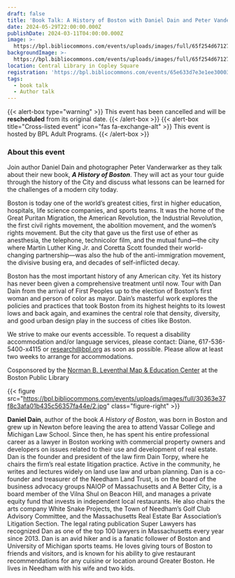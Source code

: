 ```yaml
---
draft: false
title: 'Book Talk: A History of Boston with Daniel Dain and Peter Vanderwarker'
date: 2024-05-29T22:00:00.000Z
publishDate: 2024-03-11T04:00:00.000Z
image: >-
  https://bpl.bibliocommons.com/events/uploads/images/full/65f254d6712739e0e1689f4b68594b88/cover.jpg
backgroundImage: >-
  https://bpl.bibliocommons.com/events/uploads/images/full/65f254d6712739e0e1689f4b68594b88/cover.jpg
location: Central Library in Copley Square
registration: 'https://bpl.bibliocommons.com/events/65e633d7e3e1ee300033709a'
tags:
  - book talk
  - Author talk
---
```


{{< alert-box type="warning" >}} This event has been cancelled and will be **rescheduled** from its original date. {{< /alert-box >}}
{{< alert-box title="Cross-listed event" icon="fas fa-exchange-alt" >}} This event is hosted by BPL Adult Programs. {{< /alert-box >}}

### About this event

Join author Daniel Dain and photographer Peter Vanderwarker as they talk about their new book, ***A History of Boston***. They will act as your tour guide through the history of the City and discuss what lessons can be learned for the challenges of a modern city today.

Boston is today one of the world’s greatest cities, first in higher education, hospitals, life science companies, and sports teams. It was the home of the Great Puritan Migration, the American Revolution, the Industrial Revolution, the first civil rights movement, the abolition movement, and the women’s rights movement. But the city that gave us the first use of ether as anesthesia, the telephone, technicolor film, and the mutual fund―the city where Martin Luther King Jr. and Coretta Scott founded their world-changing partnership―was also the hub of the anti-immigration movement, the divisive busing era, and decades of self-inflicted decay.

Boston has the most important history of any American city. Yet its history has never been given a comprehensive treatment until now. Tour with Dan Dain from the arrival of First Peoples up to the election of Boston’s first woman and person of color as mayor. Dain’s masterful work explores the policies and practices that took Boston from its highest heights to its lowest lows and back again, and examines the central role that density, diversity, and good urban design play in the success of cities like Boston.

We strive to make our events accessible. To request a disability accommodation and/or language services, please contact: Diane, 617-536-5400-x4115 or [research@bpl.org](mailto:research@bpl.org) as soon as possible. Please allow at least two weeks to arrange for accommodations.

Cosponsored by the [Norman B. Leventhal Map & Education Center](https://www.leventhalmap.org/) at the Boston Public Library

{{< figure src="https://bpl.bibliocommons.com/events/uploads/images/full/30363e37f8c3afa01b435c56357fa44e/2.jpg" class="figure-right" >}}

**Daniel Dain**, author of the book *A History of Boston*, was born in Boston and grew up in Newton before leaving the area to attend Vassar College and Michigan Law School. Since then, he has spent his entire professional career as a lawyer in Boston working with commercial property owners and developers on issues related to their use and development of real estate. Dan is the founder and president of the law firm Dain Torpy, where he chairs the firm’s real estate litigation practice. Active in the community, he writes and lectures widely on land use law and urban planning. Dan is a co-founder and treasurer of the Needham Land Trust, is on the board of the business advocacy groups NAIOP of Massachusetts and A Better City, is a board member of the Vilna Shul on Beacon Hill, and manages a private equity fund that invests in independent local restaurants. He also chairs the arts company White Snake Projects, the Town of Needham’s Golf Club Advisory Committee, and the Massachusetts Real Estate Bar Association’s Litigation Section. The legal rating publication Super Lawyers has recognized Dan as one of the top 100 lawyers in Massachusetts every year since 2013. Dan is an avid hiker and is a fanatic follower of Boston and University of Michigan sports teams. He loves giving tours of Boston to friends and visitors, and is known for his ability to give restaurant recommendations for any cuisine or location around Greater Boston. He lives in Needham with his wife and two kids.
